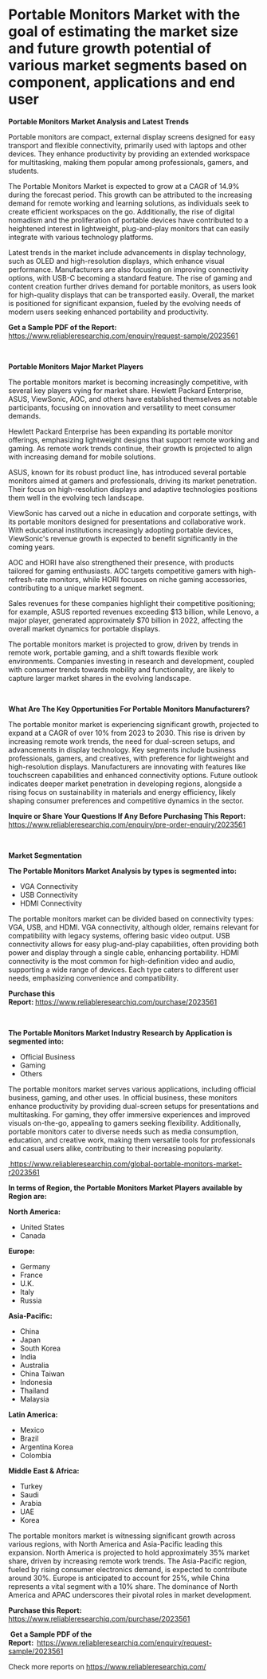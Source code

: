 <p><h1>Portable Monitors Market with the goal of estimating the market size and future growth potential of various market segments based on component, applications and end user</h1></p><p><strong>Portable Monitors Market Analysis and Latest Trends</strong></p>
<p><p>Portable monitors are compact, external display screens designed for easy transport and flexible connectivity, primarily used with laptops and other devices. They enhance productivity by providing an extended workspace for multitasking, making them popular among professionals, gamers, and students.</p><p>The Portable Monitors Market is expected to grow at a CAGR of 14.9% during the forecast period. This growth can be attributed to the increasing demand for remote working and learning solutions, as individuals seek to create efficient workspaces on the go. Additionally, the rise of digital nomadism and the proliferation of portable devices have contributed to a heightened interest in lightweight, plug-and-play monitors that can easily integrate with various technology platforms.</p><p>Latest trends in the market include advancements in display technology, such as OLED and high-resolution displays, which enhance visual performance. Manufacturers are also focusing on improving connectivity options, with USB-C becoming a standard feature. The rise of gaming and content creation further drives demand for portable monitors, as users look for high-quality displays that can be transported easily. Overall, the market is positioned for significant expansion, fueled by the evolving needs of modern users seeking enhanced portability and productivity.</p></p>
<p><strong>Get a Sample PDF of the Report:&nbsp;</strong> <a href="https://www.reliableresearchiq.com/enquiry/request-sample/2023561?utm_campaign=2735&utm_medium=2&utm_source=Github&utm_content=ia&utm_term=29032025&utm_id=portable-monitors">https://www.reliableresearchiq.com/enquiry/request-sample/2023561</a></p>
<p>&nbsp;</p>
<p><strong>Portable Monitors Major Market Players</strong></p>
<p><p>The portable monitors market is becoming increasingly competitive, with several key players vying for market share. Hewlett Packard Enterprise, ASUS, ViewSonic, AOC, and others have established themselves as notable participants, focusing on innovation and versatility to meet consumer demands.</p><p>Hewlett Packard Enterprise has been expanding its portable monitor offerings, emphasizing lightweight designs that support remote working and gaming. As remote work trends continue, their growth is projected to align with increasing demand for mobile solutions.</p><p>ASUS, known for its robust product line, has introduced several portable monitors aimed at gamers and professionals, driving its market penetration. Their focus on high-resolution displays and adaptive technologies positions them well in the evolving tech landscape.</p><p>ViewSonic has carved out a niche in education and corporate settings, with its portable monitors designed for presentations and collaborative work. With educational institutions increasingly adopting portable devices, ViewSonic's revenue growth is expected to benefit significantly in the coming years.</p><p>AOC and HORI have also strengthened their presence, with products tailored for gaming enthusiasts. AOC targets competitive gamers with high-refresh-rate monitors, while HORI focuses on niche gaming accessories, contributing to a unique market segment.</p><p>Sales revenues for these companies highlight their competitive positioning; for example, ASUS reported revenues exceeding $13 billion, while Lenovo, a major player, generated approximately $70 billion in 2022, affecting the overall market dynamics for portable displays.</p><p>The portable monitors market is projected to grow, driven by trends in remote work, portable gaming, and a shift towards flexible work environments. Companies investing in research and development, coupled with consumer trends towards mobility and functionality, are likely to capture larger market shares in the evolving landscape.</p></p>
<p>&nbsp;</p>
<p><strong>What Are The Key Opportunities For Portable Monitors Manufacturers?</strong></p>
<p><p>The portable monitor market is experiencing significant growth, projected to expand at a CAGR of over 10% from 2023 to 2030. This rise is driven by increasing remote work trends, the need for dual-screen setups, and advancements in display technology. Key segments include business professionals, gamers, and creatives, with preference for lightweight and high-resolution displays. Manufacturers are innovating with features like touchscreen capabilities and enhanced connectivity options. Future outlook indicates deeper market penetration in developing regions, alongside a rising focus on sustainability in materials and energy efficiency, likely shaping consumer preferences and competitive dynamics in the sector.</p></p>
<p><strong>Inquire or Share Your Questions If Any Before Purchasing This Report:</strong> <a href="https://www.reliableresearchiq.com/enquiry/pre-order-enquiry/2023561?utm_campaign=2735&utm_medium=2&utm_source=Github&utm_content=ia&utm_term=29032025&utm_id=portable-monitors">https://www.reliableresearchiq.com/enquiry/pre-order-enquiry/2023561</a></p>
<p>&nbsp;</p>
<p><strong>Market Segmentation</strong></p>
<p><strong>The Portable Monitors Market Analysis by types is segmented into:</strong></p>
<p><ul><li>VGA Connectivity</li><li>USB Connectivity</li><li>HDMI Connectivity</li></ul></p>
<p><p>The portable monitors market can be divided based on connectivity types: VGA, USB, and HDMI. VGA connectivity, although older, remains relevant for compatibility with legacy systems, offering basic video output. USB connectivity allows for easy plug-and-play capabilities, often providing both power and display through a single cable, enhancing portability. HDMI connectivity is the most common for high-definition video and audio, supporting a wide range of devices. Each type caters to different user needs, emphasizing convenience and compatibility.</p></p>
<p><strong>Purchase this Report:&nbsp;</strong><a href="https://www.reliableresearchiq.com/purchase/2023561?utm_campaign=2735&utm_medium=2&utm_source=Github&utm_content=ia&utm_term=29032025&utm_id=portable-monitors">https://www.reliableresearchiq.com/purchase/2023561</a></p>
<p>&nbsp;</p>
<p><strong>The Portable Monitors Market Industry Research by Application is segmented into:</strong></p>
<p><ul><li>Official Business</li><li>Gaming</li><li>Others</li></ul></p>
<p><p>The portable monitors market serves various applications, including official business, gaming, and other uses. In official business, these monitors enhance productivity by providing dual-screen setups for presentations and multitasking. For gaming, they offer immersive experiences and improved visuals on-the-go, appealing to gamers seeking flexibility. Additionally, portable monitors cater to diverse needs such as media consumption, education, and creative work, making them versatile tools for professionals and casual users alike, contributing to their increasing popularity.</p></p>
<p><a href="https://www.reliableresearchiq.com/global-portable-monitors-market-r2023561?utm_campaign=2735&utm_medium=2&utm_source=Github&utm_content=ia&utm_term=29032025&utm_id=portable-monitors">&nbsp;https://www.reliableresearchiq.com/global-portable-monitors-market-r2023561</a></p>
<p><strong>In terms of Region, the Portable Monitors Market Players available by Region are:</strong></p>
<p>
    <p> <strong> North America: </strong>
        <ul>
            <li>United States</li>
            <li>Canada</li>
        </ul>
        </p> 
    <p> <strong> Europe: </strong>
        <ul>
            <li>Germany</li>
            <li>France</li>
            <li>U.K.</li>
            <li>Italy</li>
            <li>Russia</li>
        </ul>
        </p> 
    <p> <strong> Asia-Pacific: </strong>
        <ul>
            <li>China</li>
            <li>Japan</li>
            <li>South Korea</li>
            <li>India</li>
            <li>Australia</li>
            <li>China Taiwan</li>
            <li>Indonesia</li>
            <li>Thailand</li>
            <li>Malaysia</li>
        </ul>
        </p> 
    <p> <strong> Latin America: </strong>
        <ul>
            <li>Mexico</li>
            <li>Brazil</li>
            <li>Argentina Korea</li>
            <li>Colombia</li>
        </ul>
        </p> 
    <p> <strong> Middle East & Africa: </strong>
        <ul>
            <li>Turkey</li>
            <li>Saudi</li>
            <li>Arabia</li>
            <li>UAE</li>
            <li>Korea</li>
        </ul>
    </p>
    </p>
<p><p>The portable monitors market is witnessing significant growth across various regions, with North America and Asia-Pacific leading this expansion. North America is projected to hold approximately 35% market share, driven by increasing remote work trends. The Asia-Pacific region, fueled by rising consumer electronics demand, is expected to contribute around 30%. Europe is anticipated to account for 25%, while China represents a vital segment with a 10% share. The dominance of North America and APAC underscores their pivotal roles in market development.</p></p>
<p><strong>Purchase this Report: </strong><a href="https://www.reliableresearchiq.com/purchase/2023561?utm_campaign=2735&utm_medium=2&utm_source=Github&utm_content=ia&utm_term=29032025&utm_id=portable-monitors">https://www.reliableresearchiq.com/purchase/2023561</a></p>
<p>&nbsp;<strong>Get a Sample PDF of the Report:&nbsp;&nbsp;</strong><a href="https://www.reliableresearchiq.com/enquiry/request-sample/2023561?utm_campaign=2735&utm_medium=2&utm_source=Github&utm_content=ia&utm_term=29032025&utm_id=portable-monitors">https://www.reliableresearchiq.com/enquiry/request-sample/2023561</a></p>
<p><strong></strong></p>
<p>Check more reports on <a href="https://www.reliableresearchiq.com/?utm_campaign=2735&utm_medium=2&utm_source=Github&utm_content=ia&utm_term=29032025&utm_id=portable-monitors">https://www.reliableresearchiq.com/</a></p>